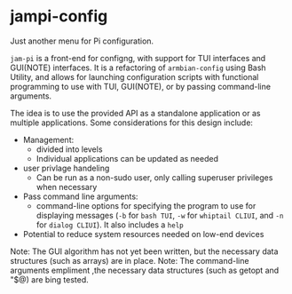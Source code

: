 # jampi-config

Just another menu for Pi configuration.

`jam-pi` is a front-end for configng, with support for TUI interfaces and GUI(NOTE) interfaces. It is a refactoring of `armbian-config` using Bash Utility, and allows for launching configuration scripts with functional programming to use with TUI, GUI(NOTE), or by passing command-line arguments.

The idea is to use the provided API as a standalone application or as multiple applications. Some considerations for this design include:

- Management:
  - divided into levels
  - Individual applications can be updated as needed        
- user privlage handeling
  - Can be run as a non-sudo user, only calling superuser privileges when necessary
- Pass command line arguments:
  - command-line options for specifying the program to use for displaying messages (`-b` for `bash TUI`, `-w` for `whiptail CLIUI`, and `-n` for `dialog CLIUI`). It also includes a `help`
- Potential to reduce system resources needed on low-end devices

Note: The GUI algorithm has not yet been written, but the necessary data structures (such as arrays) are in place.
Note: The command-line arguments empliment ,the necessary data structures (such as getopt and "$@) are bing tested. 

